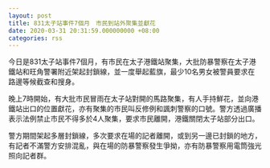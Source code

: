 ```yaml
---
layout: post
title: 831太子站事件7個月　市民到站外聚集並獻花
date: 2020-03-31 20:31:59.000000000 +08:00
categories: rss
---
```


今日是831太子站事件7個月，有市民在太子港鐵站聚集，大批防暴警察在太子港鐵站和旺角警署附近架起封鎖線，並一度舉起藍旗，最少10名男女被警員要求在路邊等候截查和搜身。

晚上7時開始，有大批市民冒雨在太子站對開的馬路聚集，有人手持鮮花，並向港鐵站出口的位置獻花，亦有聚集的市民叫反修例和諷刺警察的口號。警方透過廣播表示法例禁止市民不得多於4人聚集，要求市民離開，港鐵關閉太子站部分出口。

警方期間架起多層封鎖線，多次要求在場的記者離開，或到另一邊已封鎖的地方，有記者不滿警方安排混亂，與在場的防暴警察發生爭拗，亦有防暴警察用電筒強光照向記者群。
